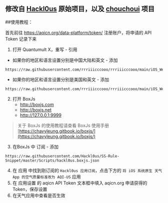## 修改自 [Hackl0us](https://github.com/Hackl0us/SS-Rule-Snippet/blob/master/Scripts/Surge/iOS_Weather_AQI_Standard.js) 原始项目，以及 [chouchoui](https://github.com/chouchoui/QuanX/tree/master/Scripts/iOS_Weather_AQI_Standard) 项目

##使用教程：

首先前往 https://aqicn.org/data-platform/token/ 注册账户，将申请的 API Token 记录下来

1. 打开 Quantumult X，重写 - 引用
-
    如果你的地区和语言设置分别是中国大陆和英文 - 添加
```
https://raw.githubusercontent.com/rrriiicccooo/rrriiicccooo/main/iOS_Weather_AQI_Standard/iOS_Weather_AQI_Standard.conf
```
-
    如果你的地区和语言设置分别是美国和英文 - 添加   
```
https://raw.githubusercontent.com/rrriiicccooo/rrriiicccooo/main/iOS_Weather_AQI_Standard/en_US_iOS_Weather_AQI_Standard.conf
```
2. 打开 BoxJs
    - http://boxjs.com
    - http://boxjs.net
    - http://127.0.0.1:9999
> 关于 BoxJs 的使用教程请查看 BoxJs 使用手册 [https://chavyleung.gitbook.io/boxjs/](https://chavyleung.gitbook.io/boxjs/)

3. 在BoxJs 中 订阅 - 添加
```
https://raw.githubusercontent.com/Hackl0us/SS-Rule-Snippet/master/Scripts/hackl0us.boxjs.json
```
4. 在 应用 中找到刚订阅的 `Hackl0us 应用订阅`，点击下方的 `将 iOS 系统原生 天气 App 的空气质量标准改为 AQI-US` 应用
5. 在 应用设置 的 aqicn API Token 文本框中填入 aqicn.org 申请获得的 Token，保存设置
6. 在天气应用中查看是否生效
